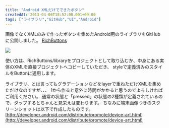 ```yaml
---
title: "Android XMLだけでできたボタン"
createdAt: 2013-04-06T18:52:00.001+09:00
tags: ["ライブラリ","GitHub","UI","Android"]
---
```

画像でなくXMLのみで作ったボタンを集めたAndroid用のライブラリをGitHubに公開しました。
[RichButtons](https://github.com/ksoichiro/RichButtons)
<!--more-->
[![](http://1.bp.blogspot.com/-kebolHwcePo/UV_ueKJghSI/AAAAAAAAK-A/RcvkQbLnkak/s320/RichButtons_screenshot_scaled.png)](http://1.bp.blogspot.com/-kebolHwcePo/UV_ueKJghSI/AAAAAAAAK-A/RcvkQbLnkak/s1600/RichButtons_screenshot_scaled.png)

使い方は、RichButtons/libraryをプロジェクトとして取り込むか、中身にある実体のXMLを直接プロジェクトへコピーしていただき、 styleで定義済みのスタイルをButtonに適用します。

ライブラリ、とは言ってもグラデーションなどをlayerで重ねただけXMLを集めただけなのですが、、、 1から作ると意外に時間がかかると思うのでよろしければご利用ください。
通常の状態と「pressed」の状態の2種類が定義されているので、タップするとちゃんと見栄えは変わります。
ちなみに端末画像つきのスクリーンショットは以下で作成したものです。
[http://developer.android.com/distribute/promote/device-art.html](http://developer.android.com/distribute/promote/device-art.html)
